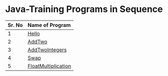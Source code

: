 # Java-Training Programs in Sequence
|Sr. No| Name of Program|
| :----| :--------------|
|1|[Hello](https://github.com/iamsacstar/Java-Training/blob/main/1.%20Hello.java)|
|2|[AddTwo](https://github.com/iamsacstar/Java-Training/blob/main/2.%20AddTwo.java)|
|3|[AddTwoIntegers](https://github.com/iamsacstar/Java-Training/blob/main/3.%20AddTwoIntegers.java)|
|4|[Swap](https://github.com/iamsacstar/Java-Training/blob/main/4.%20Swap.java)|
|5|[FloatMultiplication](https://github.com/iamsacstar/Java-Training/blob/main/5.%20FloatMultiplication.java)|
